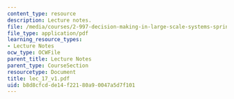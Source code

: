```yaml
---
content_type: resource
description: Lecture notes.
file: /media/courses/2-997-decision-making-in-large-scale-systems-spring-2004/b8d8cfcdde14f22180a90047a5d7f101_lec_17_v1.pdf
file_type: application/pdf
learning_resource_types:
- Lecture Notes
ocw_type: OCWFile
parent_title: Lecture Notes
parent_type: CourseSection
resourcetype: Document
title: lec_17_v1.pdf
uid: b8d8cfcd-de14-f221-80a9-0047a5d7f101
---
```

